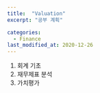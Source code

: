 ```yaml
---
title:  "Valuation"
excerpt: "공부 계획"

categories:
  - Finance
last_modified_at: 2020-12-26
---
```


1. 회계 기초
2. 재무제표 분석
3. 가치평가